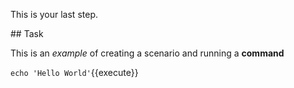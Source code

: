 This is your last step.

## Task

This is an _example_ of creating a scenario and running a **command**

`echo 'Hello World'`{{execute}}
